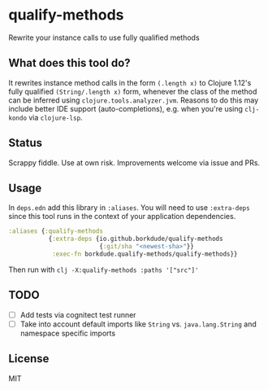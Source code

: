 # qualify-methods

Rewrite your instance calls to use fully qualified methods

## What does this tool do?

It rewrites instance method calls in the form `(.length x)` to Clojure 1.12's
fully qualified `(String/.length x)` form, whenever the class of the method can
be inferred using `clojure.tools.analyzer.jvm`. Reasons to do this may include
better IDE support (auto-completions), e.g. when you're using `clj-kondo` via
`clojure-lsp`.

## Status

Scrappy fiddle. Use at own risk. Improvements welcome via issue and PRs.

## Usage

In `deps.edn` add this library in `:aliases`. You will need to use `:extra-deps`
since this tool runs in the context of your application dependencies.

``` clojure
:aliases {:qualify-methods
           {:extra-deps {io.github.borkdude/qualify-methods
                         {:git/sha "<newest-sha>"}}
            :exec-fn borkdude.qualify-methods/qualify-methods}}
```

Then run with `clj -X:qualify-methods :paths '["src"]'`

## TODO

- [ ] Add tests via cognitect test runner
- [ ] Take into account default imports like `String` vs. `java.lang.String` and
      namespace specific imports

## License

MIT

